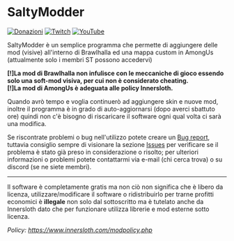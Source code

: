 # SaltyModder
[![Donazioni](https://img.shields.io/badge/Donate-PayPal-green.svg)](https://www.paypal.com/biz/fund?id=3VBKQPRDPE8ME) [![Twitch](https://img.shields.io/twitch/status/gabrylive_?style=social)](https://www.twitch.tv/gabrylive_) [![YouTube](https://img.shields.io/youtube/channel/views/UCaZBEMdNkpfz3gikdIjvLzg?label=YouTube&style=social)](https://www.youtube.com/channel/UCaZBEMdNkpfz3gikdIjvLzg)

SaltyModder è un semplice programma che permette di aggiungere delle mod (visive) all'interno di Brawlhalla ed una mappa custom in AmongUs (attualmente solo i membri ST possono accedervi)

**[!]La mod di Brawlhalla non infulisce con le meccaniche di gioco essendo solo una soft-mod visiva, per cui non è considerato cheating.**                                         
**[!]La mod di AmongUs è adeguata alle policy Innersloth.**

Quando avrò tempo e voglia continuerò ad aggiungere skin e nuove mod, inoltre il programma è in grado di auto-aggiornarsi (dopo averci sbattuto ore) quindi non c'è bisogno di riscaricare il software ogni qual volta ci sarà una modifica.

Se riscontrate problemi o bug nell'utilizzo potete creare un [Bug report](https://github.com/GabrYLive/SaltyModder/issues/new/choose), tuttavia consiglio sempre di visionare la sezione [Issues](https://github.com/GabrYLive/SaltyModder/issues) per verificare se il problema è stato già preso in considerazione o risolto; per ulteriori informazioni o problemi potete contattarmi via e-mail (chi cerca trova) o su discord (se ne siete membri).

---
Il software è completamente gratis ma non ciò non significa che è libero da licenza, utilizzare/modificare il software o ridistribuirlo per trarne profitti economici è **illegale** non solo dal sottoscritto ma è tutelato anche da Innersloth dato che per funzionare utilizza librerie e mod esterne sotto licenza.

_Policy: https://www.innersloth.com/modpolicy.php_
